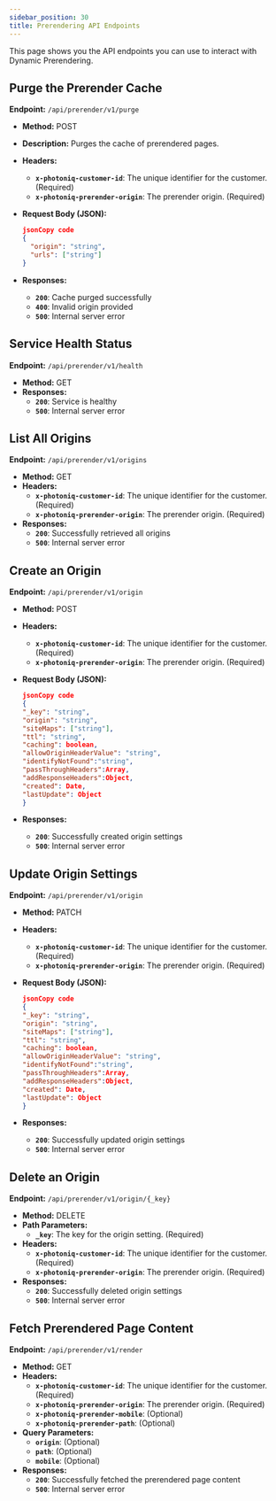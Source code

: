 ```yaml
---
sidebar_position: 30
title: Prerendering API Endpoints
---
```


This page shows you the API endpoints you can use to interact with Dynamic Prerendering.

## Purge the Prerender Cache

**Endpoint:** `/api/prerender/v1/purge`

- **Method:** POST
- **Description:** Purges the cache of prerendered pages.
- **Headers:**
  - **`x-photoniq-customer-id`**: The unique identifier for the customer. (Required)
  - **`x-photoniq-prerender-origin`**: The prerender origin. (Required)
- **Request Body (JSON):**

    ```json
    jsonCopy code
    {
      "origin": "string",
      "urls": ["string"]
    }
    ```

- **Responses:**
  - **`200`**: Cache purged successfully
  - **`400`**: Invalid origin provided
  - **`500`**: Internal server error

## Service Health Status

**Endpoint:** `/api/prerender/v1/health`

- **Method:** GET
- **Responses:**
  - **`200`**: Service is healthy
  - **`500`**: Internal server error

## List All Origins

**Endpoint:** `/api/prerender/v1/origins`

- **Method:** GET
- **Headers:**
  - **`x-photoniq-customer-id`**: The unique identifier for the customer. (Required)
  - **`x-photoniq-prerender-origin`**: The prerender origin. (Required)
- **Responses:**
  - **`200`**: Successfully retrieved all origins
  - **`500`**: Internal server error

## Create an Origin

**Endpoint:** `/api/prerender/v1/origin`

- **Method:** POST
- **Headers:**
  - **`x-photoniq-customer-id`**: The unique identifier for the customer. (Required)
  - **`x-photoniq-prerender-origin`**: The prerender origin. (Required)
- **Request Body (JSON):**

    ```json
    jsonCopy code
    {
    "_key": "string",
    "origin": "string",
    "siteMaps": ["string"],
    "ttl": "string",
    "caching": boolean,
    "allowOriginHeaderValue": "string",
    "identifyNotFound":"string",
    "passThroughHeaders":Array,
    "addResponseHeaders":Object,
    "created": Date,
    "lastUpdate": Object
    }
    ```

- **Responses:**
  - **`200`**: Successfully created origin settings
  - **`500`**: Internal server error

## Update Origin Settings

**Endpoint:** `/api/prerender/v1/origin`

- **Method:** PATCH
- **Headers:**
  - **`x-photoniq-customer-id`**: The unique identifier for the customer. (Required)
  - **`x-photoniq-prerender-origin`**: The prerender origin. (Required)
- **Request Body (JSON):**

    ```json
    jsonCopy code
    {
    "_key": "string",
    "origin": "string",
    "siteMaps": ["string"],
    "ttl": "string",
    "caching": boolean,
    "allowOriginHeaderValue": "string",
    "identifyNotFound":"string",
    "passThroughHeaders":Array,
    "addResponseHeaders":Object,
    "created": Date,
    "lastUpdate": Object
    }
    ```

- **Responses:**
  - **`200`**: Successfully updated origin settings
  - **`500`**: Internal server error

## Delete an Origin

**Endpoint:** `/api/prerender/v1/origin/{_key}`

- **Method:** DELETE
- **Path Parameters:**
  - **`_key`**: The key for the origin setting. (Required)
- **Headers:**
  - **`x-photoniq-customer-id`**: The unique identifier for the customer. (Required)
  - **`x-photoniq-prerender-origin`**: The prerender origin. (Required)
- **Responses:**
  - **`200`**: Successfully deleted origin settings
  - **`500`**: Internal server error

## Fetch Prerendered Page Content

**Endpoint:** `/api/prerender/v1/render`

- **Method:** GET
- **Headers:**
  - **`x-photoniq-customer-id`**: The unique identifier for the customer. (Required)
  - **`x-photoniq-prerender-origin`**: The prerender origin. (Required)
  - **`x-photoniq-prerender-mobile`**: (Optional)
  - **`x-photoniq-prerender-path`**: (Optional)
- **Query Parameters:**
  - **`origin`**: (Optional)
  - **`path`**: (Optional)
  - **`mobile`**: (Optional)
- **Responses:**
  - **`200`**: Successfully fetched the prerendered page content
  - **`500`**: Internal server error
